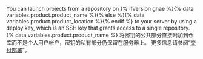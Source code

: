 You can launch projects from a repository on {% ifversion ghae %}{% data variables.product.product_name %}{% else %}{% data variables.product.product_location %}{% endif %} to your server by using a deploy key, which is an SSH key that grants access to a single repository. {% data variables.product.product_name %} 将密钥的公共部分直接附加到仓库而不是个人用户帐户，密钥的私有部分仍保留在服务器上。 更多信息请参阅“[交付部署](/rest/guides/delivering-deployments)”。
